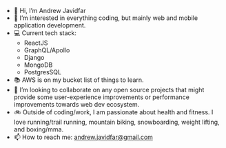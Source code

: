 - 👋 Hi, I’m Andrew Javidfar
- 🧠 I’m interested in everything coding, but mainly web and mobile application development. 
- 💻 Current tech stack: 
  - ReactJS 
  - GraphQL/Apollo 
  - Django
  - MongoDB
  - PostgresSQL 
- 📚 AWS is on my bucket list of things to learn.
- 🤜 I’m looking to collaborate on any open source projects that might provide some user-experience improvements or performance improvements towards web dev ecosystem.
- 🚲 Outside of coding/work, I am passionate about health and fitness. I love running/trail running, mountain biking, snowboarding, weight lifting, and boxing/mma. 
- 📫 How to reach me: andrew.javidfar@gmail.com

<!---
javida1492/javida1492 is a ✨ special ✨ repository because its `README.md` (this file) appears on your GitHub profile.
You can click the Preview link to take a look at your changes.
--->
